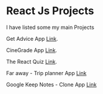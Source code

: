 # React Js Projects

I have listed some my main Projects

Get Advice App [Link](https://the-get-advice.netlify.app).

CineGrade App [Link](https://cinegrade.netlify.app).

The React Quiz [Link](https://take-quizzz.netlify.app/).

Far away - Trip planner App [Link](https://todo-trip.netlify.app)

Google Keep Notes - Clone App [Link](https://google-notestaker.netlify.app/)
